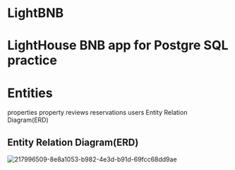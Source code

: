 # LightBNB

# LightHouse BNB app for Postgre SQL practice

# Entities
properties
property reviews
reservations
users
Entity Relation Diagram(ERD)


## Entity Relation Diagram(ERD)

![217996509-8e8a1053-b982-4e3d-b91d-69fcc68dd9ae](https://user-images.githubusercontent.com/58836015/220134203-a7cfa189-85c9-4529-8409-4f38ab89b13f.jpeg)
